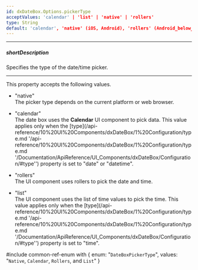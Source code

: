 ```yaml
---
id: dxDateBox.Options.pickerType
acceptValues: 'calendar' | 'list' | 'native' | 'rollers'
type: String
default: 'calendar', 'native' (iOS, Android), 'rollers' (Android_below_version_4.4, mobile_devices)
---
```

---
##### shortDescription
Specifies the type of the date/time picker.

---
This property accepts the following values.

- "native"  
 The picker type depends on the current platform or web browser.

- "calendar"  
 The date box uses the **Calendar** UI component to pick data. This value applies only when the [type](/api-reference/10%20UI%20Components/dxDateBox/1%20Configuration/type.md '/api-reference/10%20UI%20Components/dxDateBox/1%20Configuration/type.md '/Documentation/ApiReference/UI_Components/dxDateBox/Configuration/#type'') property is set to "date" or "datetime".

- "rollers"  
 The UI component uses rollers to pick the date and time.

- "list"  
 The UI component uses the list of time values to pick the time. This value applies only when the [type](/api-reference/10%20UI%20Components/dxDateBox/1%20Configuration/type.md '/api-reference/10%20UI%20Components/dxDateBox/1%20Configuration/type.md '/Documentation/ApiReference/UI_Components/dxDateBox/Configuration/#type'') property is set to "time".

#include common-ref-enum with {
    enum: "`DateBoxPickerType`",
    values: "`Native`, `Calendar`, `Rollers`, and `List`"
}